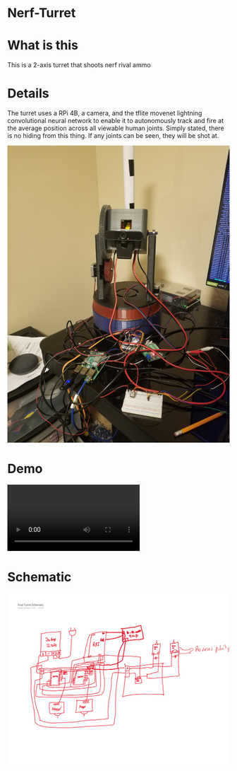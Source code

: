 # Nerf-Turret

# What is this

This is a 2-axis turret that shoots nerf rival ammo

# Details

The turret uses a RPi 4B, a camera, and the tflite movenet lightning convolutional neural network to enable it to autonomously track and fire at the average position across all viewable human joints. Simply stated, there is no hiding from this thing. If any joints can be seen, they will be shot at.

![](./media/20220917_111449.jpg)

# Demo

![](./media/turret-demo.mp4)

# Schematic

![](./media/turret-rough-schematic.png)
